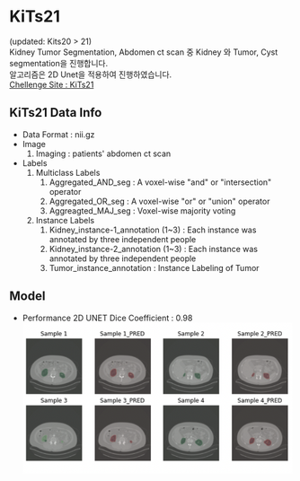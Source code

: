 


# KiTs21   
(updated: Kits20 > 21)  
Kidney Tumor Segmentation, Abdomen ct scan 중 Kidney 와 Tumor, Cyst segmentation을 진행합니다.  
알고리즘은 2D Unet을 적용하여 진행하였습니다.  
[Chellenge Site : KiTs21](https://kits21.kits-challenge.org/)

## KiTs21 Data Info  
- Data Format : nii.gz  
- Image  
    1. Imaging : patients' abdomen ct scan
- Labels
    1. Multiclass Labels
        1. Aggregated_AND_seg : A voxel-wise "and" or "intersection" operator
        2. Aggregated_OR_seg : A voxel-wise "or" or "union" operator
        3. Aggreagted_MAJ_seg : Voxel-wise majority voting
    2. Instance Labels
        1. Kidney_instance-1_annotation (1~3) : Each instance was annotated by three independent people
        2. Kidney_instance-2_annotation (1~3) : Each instance was annotated by three independent people
        3. Tumor_instance_annotation : Instance Labeling of Tumor

## Model
- Performance
    2D UNET Dice Coefficient : 0.98
    ![image.png](./image.png)
    
